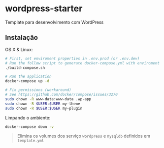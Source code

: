 # wordpress-starter

Template para desenvolvimento com WordPress

## Instalação

OS X & Linux:

```sh
# First, set enviroment properties in .env.prod (or .env.dev)
# Run the follow script to generate docker-compose.yml with enviroment variables
./build-compose.sh

# Run the application
docker-compose up -d

# Fix permissions (workaround)
# See https://github.com/docker/compose/issues/3270
sudo chown -R www-data:www-data .wp-app
sudo chown -R $USER:$USER my-theme
sudo chown -R $USER:$USER my-plugin

```

Limpando o ambiente:

```bash
docker-compose down -v
```

>Elimina os volumes dos serviço `wordpress` e `mysqldb` definidos em `template.yml`
